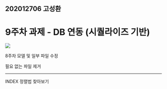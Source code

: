 ## 202012706 고성환

# 9주차 과제 - DB 연동 (시퀄라이즈 기반)

<img src='https://user-images.githubusercontent.com/39910963/82147125-a33ed680-9888-11ea-9448-d07539041949.jpg'>

8주차 모델 및 일부 파일 수정

필요 없는 파일 제거

---

INDEX 정렬법 찾아보기
